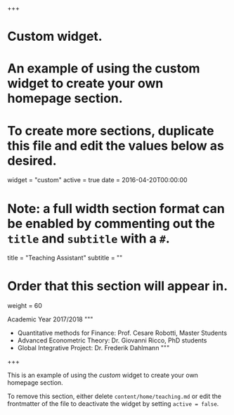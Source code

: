 +++
# Custom widget.
# An example of using the custom widget to create your own homepage section.
# To create more sections, duplicate this file and edit the values below as desired.
widget = "custom"
active = true
date = 2016-04-20T00:00:00

# Note: a full width section format can be enabled by commenting out the `title` and `subtitle` with a `#`.
title = "Teaching Assistant"
subtitle = ""

# Order that this section will appear in.
weight = 60

Academic Year 2017/2018
"""
* Quantitative methods for Finance: Prof. Cesare Robotti, Master Students
* Advanced Econometric Theory: Dr. Giovanni Ricco, PhD students
* Global Integrative Project: Dr. Frederik Dahlmann
"""

+++

This is an example of using the *custom* widget to create your own homepage section.

To remove this section, either delete `content/home/teaching.md` or edit the frontmatter of the file to deactivate the widget by setting `active = false`.
